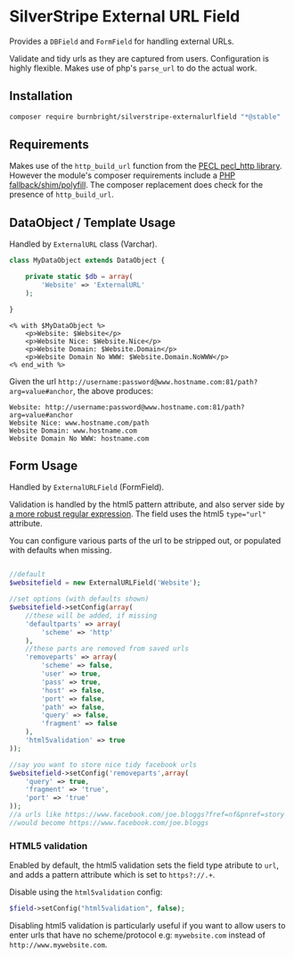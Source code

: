 # SilverStripe External URL Field

Provides a `DBField` and `FormField` for handling external URLs.

Validate and tidy urls as they are captured from users. Configuration is highly flexible. Makes use of php's `parse_url` to do the actual work.

## Installation

```sh
composer require burnbright/silverstripe-externalurlfield "*@stable"
```

## Requirements

Makes use of the `http_build_url` function from the [PECL pecl_http library](http://php.net/manual/en/ref.http.php). However the module's composer requirements include a [PHP fallback/shim/polyfill](https://github.com/jakeasmith/http_build_url). The composer replacement does check for the presence of `http_build_url`.

## DataObject / Template Usage

Handled by `ExternalURL` class (Varchar).

```php
class MyDataObject extends DataObject {

    private static $db = array(
        'Website' => 'ExternalURL'
    );

}
```

```
<% with $MyDataObject %>
    <p>Website: $Website</p>
    <p>Website Nice: $Website.Nice</p>
    <p>Website Domain: $Website.Domain</p>
    <p>Website Domain No WWW: $Website.Domain.NoWWW</p>
<% end_with %>
```

Given the url `http://username:password@www.hostname.com:81/path?arg=value#anchor`, the above produces:
```
Website: http://username:password@www.hostname.com:81/path?arg=value#anchor
Website Nice: www.hostname.com/path
Website Domain: www.hostname.com
Website Domain No WWW: hostname.com
```

## Form Usage

Handled by `ExternalURLField` (FormField).

Validation is handled by the html5 pattern attribute, and also server side by [a more robust regular expression](https://gist.github.com/dperini/729294).
The field uses the html5 `type="url"` attribute.

You can configure various parts of the url to be stripped out, or populated with defaults when missing.

```php

//default
$websitefield = new ExternalURLField('Website');

//set options (with defaults shown)
$websitefield->setConfig(array(
    //these will be added, if missing
    'defaultparts' => array(
        'scheme' => 'http'
    ),
    //these parts are removed from saved urls
    'removeparts' => array(
        'scheme' => false,
        'user' => true,
        'pass' => true,
        'host' => false,
        'port' => false,
        'path' => false,
        'query' => false,
        'fragment' => false
    ),
    'html5validation' => true
));

//say you want to store nice tidy facebook urls
$websitefield->setConfig('removeparts',array(
    'query' => true,
    'fragment' => 'true',
    'port' => 'true'
));
//a urls like https://www.facebook.com/joe.bloggs?fref=nf&pnref=story
//would become https://www.facebook.com/joe.bloggs

```

### HTML5 validation

Enabled by default, the html5 validation sets the field type atribute to `url`, and adds a pattern attribute which is set to `https?://.+`.

Disable using the `html5validation` config:
```php
$field->setConfig("html5validation", false);
```

Disabling html5 validation is particularly useful if you want to allow users to enter urls that have no scheme/protocol e.g: `mywebsite.com` instead of `http://www.mywebsite.com`.
